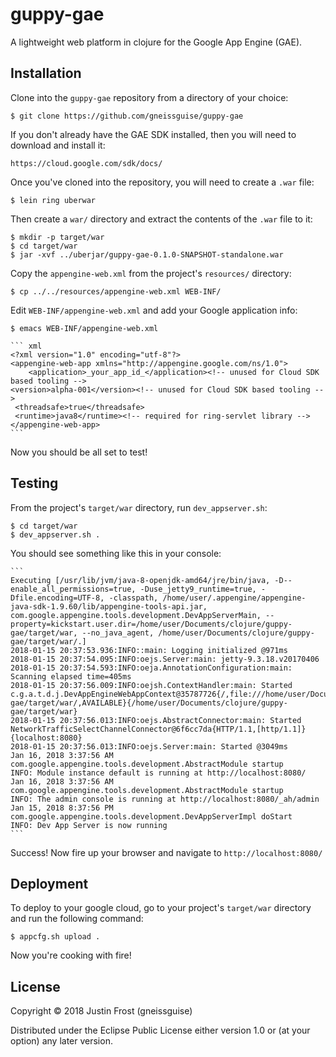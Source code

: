 # guppy-gae

A lightweight web platform in clojure for the Google App Engine (GAE).

## Installation

Clone into the `guppy-gae` repository from a directory of your choice:

    $ git clone https://github.com/gneissguise/guppy-gae

If you don't already have the GAE SDK installed, then you will need to download and install it:

    https://cloud.google.com/sdk/docs/
   
Once you've cloned into the repository, you will need to create a `.war` file:

    $ lein ring uberwar

Then create a `war/` directory and extract the contents of the `.war` file to it:

    $ mkdir -p target/war
    $ cd target/war
    $ jar -xvf ../uberjar/guppy-gae-0.1.0-SNAPSHOT-standalone.war

Copy the `appengine-web.xml` from the project's `resources/` directory:

    $ cp ../../resources/appengine-web.xml WEB-INF/

Edit `WEB-INF/appengine-web.xml` and add your Google application info:

    $ emacs WEB-INF/appengine-web.xml

    ``` xml
    <?xml version="1.0" encoding="utf-8"?>
    <appengine-web-app xmlns="http://appengine.google.com/ns/1.0">
        <application>_your_app_id_</application><!-- unused for Cloud SDK based tooling -->
  	<version>alpha-001</version><!-- unused for Cloud SDK based tooling -->
  	 <threadsafe>true</threadsafe>
  	 <runtime>java8</runtime><!-- required for ring-servlet library --> 
    </appengine-web-app>
    ```

Now you should be all set to test!

## Testing

From the project's `target/war` directory, run `dev_appserver.sh`:

    $ cd target/war
    $ dev_appserver.sh .

You should see something like this in your console:

    ```
    Executing [/usr/lib/jvm/java-8-openjdk-amd64/jre/bin/java, -D--enable_all_permissions=true, -Duse_jetty9_runtime=true, -Dfile.encoding=UTF-8, -classpath, /home/user/.appengine/appengine-java-sdk-1.9.60/lib/appengine-tools-api.jar, com.google.appengine.tools.development.DevAppServerMain, --property=kickstart.user.dir=/home/user/Documents/clojure/guppy-gae/target/war, --no_java_agent, /home/user/Documents/clojure/guppy-gae/target/war/.]
    2018-01-15 20:37:53.936:INFO::main: Logging initialized @971ms
    2018-01-15 20:37:54.095:INFO:oejs.Server:main: jetty-9.3.18.v20170406
    2018-01-15 20:37:54.593:INFO:oeja.AnnotationConfiguration:main: Scanning elapsed time=405ms
    2018-01-15 20:37:56.009:INFO:oejsh.ContextHandler:main: Started c.g.a.t.d.j.DevAppEngineWebAppContext@35787726{/,file:///home/user/Documents/clojure/guppy-gae/target/war/,AVAILABLE}{/home/user/Documents/clojure/guppy-gae/target/war}
    2018-01-15 20:37:56.013:INFO:oejs.AbstractConnector:main: Started NetworkTrafficSelectChannelConnector@6f6cc7da{HTTP/1.1,[http/1.1]}{localhost:8080}
    2018-01-15 20:37:56.013:INFO:oejs.Server:main: Started @3049ms
    Jan 16, 2018 3:37:56 AM com.google.appengine.tools.development.AbstractModule startup
    INFO: Module instance default is running at http://localhost:8080/
    Jan 16, 2018 3:37:56 AM com.google.appengine.tools.development.AbstractModule startup
    INFO: The admin console is running at http://localhost:8080/_ah/admin
    Jan 15, 2018 8:37:56 PM com.google.appengine.tools.development.DevAppServerImpl doStart
    INFO: Dev App Server is now running
    ```

Success! Now fire up your browser and navigate to `http://localhost:8080/`

## Deployment

To deploy to your google cloud, go to your project's `target/war` directory and run the following command:

    $ appcfg.sh upload .

Now you're cooking with fire!

## License

Copyright © 2018 Justin Frost (gneissguise)

Distributed under the Eclipse Public License either version 1.0 or (at
your option) any later version.
